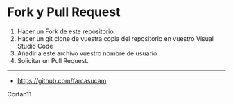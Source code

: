 # Fork y Pull Request
1. Hacer un Fork de este repositorio.
2. Hacer un git clone de vuestra copia del repositorio en vuestro Visual Studio Code
3. Añadir a este archivo vuestro nombre de usuario
4. Solicitar un Pull Request.
------------------------------------
- https://github.com/farcasucam

Cortan11
